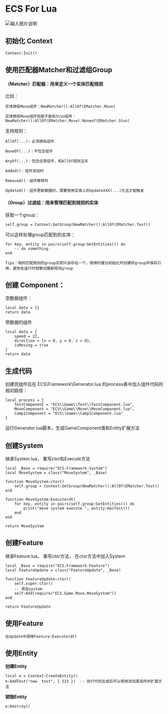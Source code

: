 # ECS For Lua

![输入图片说明](https://foruda.gitee.com/images/1685002685471243675/ea7d602a_5549484.png "GSZ6)J0]NG`({ARVYHKY412.png")

## 初始化 Context

```
Context:Init()
```

## 使用匹配器Matcher和过滤组Group

#### （Matcher）匹配器：用来定义一个实体匹配规则

比如：

    实体拥有Move组件：NewMatcher():AllOf(EMatcher.Move)

    实体拥有Move组件但是不能有Stun组件：NewMatcher():AllOf(EMatcher.Move):Noneof(EMatcher.Stun)

支持规则：

    AllOf(...)：必须拥有组件

    NoneOf(...)：不包含组件
    
    AnyOf(...)：包含任意组件，和AllOf规则互斥

    Added()：组件添加时

    Removed()：组件移除时

    Updated()：组件更新数据时，需要使用实体上的UpdateXXX(...)方法才能触发

#### （Group）过滤组：用来管理匹配到规则的实体

获取一个group：

```
self.group = Context:GetGroup(NewMatcher():AllOf(EMatcher.Test))
```

可以这样处理group匹配到的实体：

```
for key, entity in pairs(self.group:GetEntities()) do
    -- do something
end
```

    Tips：相同匹配规则的group实例只会存在一个，使用时建议初始化时创建好group并保存引用，避免在运行时频繁创建新规则group


## 创建 Component：

空数据组件：
```
local data = {}
return data
```

带数据的组件

```
local data = {
    speed = 22,
    direction = {x = 0, y = 0, z = 0},
    isMoving = true
}
return data
```


## 生成代码

创建完组件后在 ECS\Framework\Generator.lua 的process表中加入组件代码的相对路径：

```
local process = {
    TestComponent = "ECS\\Game\\Test\\TestComponent.lua",
    MoveComponent = "ECS\\Game\\Move\\MoveComponent.lua",
    Camp1Component = "ECS\\Game\\Camp1Component.lua"
}
```

运行Generator.lua脚本，生成GameComponent类和Entity扩展方法

## 创建System

继承System.lua，
重写ctor和Execute方法


```
local _Base = require("ECS.Framework.System")
local MoveSystem = class("MoveSystem", _Base)

function MoveSystem:ctor()
    self.group = Context:GetGroup(NewMatcher():AllOf(EMatcher.Test))
end

function MoveSystem:Execute(dt)
    for key, entity in pairs(self.group:GetEntities()) do
        print("move system execute ", entity:HasTest())
    end
end

return MoveSystem

```

## 创建Feature

继承Feature.lua，
重写ctor方法，
在ctor方法中加入System

```
local _Base = require("ECS.Framework.Feature")
local FeatureUpdate = class("FeatureUpdate", _Base)

function FeatureUpdate:ctor()
    self.super:ctor()
    -- 添加system
    self:Add(require("ECS.Game.Move.MoveSystem"))
end

return FeatureUpdate
```

## 使用Feature

    在Update中调用Feature:Execute(dt)

## 使用Entity

**创建Entity**

```
local e = Context:CreateEntity()
e:AddTest("new  test", { 523 })  -- 执行代码生成后可以使用添加某组件的扩展方法
```

**销毁Entity**


```
e:Destroy()
```


